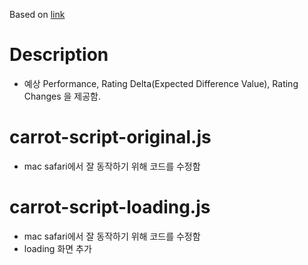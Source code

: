Based on [link](https://greasyfork.org/ko/scripts/511077-carrot-script)

# Description

- 예상 Performance, Rating Delta(Expected Difference Value), Rating Changes 을 제공함.

# carrot-script-original.js

- mac safari에서 잘 동작하기 위해 코드를 수정함

# carrot-script-loading.js

- mac safari에서 잘 동작하기 위해 코드를 수정함
- loading 화면 추가
